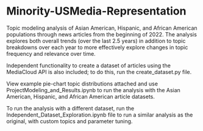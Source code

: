 # Minority-USMedia-Representation
Topic modeling analysis of Asian American, Hispanic, and African American populations through news articles from the beginning of 2022. The analysis explores both overall trends (over the last 2.5 years) in addition to topic breakdowns over each year to more effectively explore changes in topic frequency and relevance over time.

Independent functionality to create a dataset of articles using the MediaCloud API is also included; to do this, run the create_dataset.py file.

View example pie-chart topic distributions attached and use ProjectModeling_and_Results.ipynb to run the analysis with the Asian American, Hispanic, and African American article datasets.

To run the analysis with a different dataset, run the Independent_Dataset_Exploration.ipynb file to run a similar analysis as the original, with custom topics and parameter tuning.
